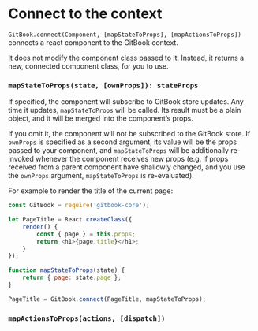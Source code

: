 # Connect to the context

`GitBook.connect(Component, [mapStateToProps], [mapActionsToProps])` connects a react component to the GitBook context.

It does not modify the component class passed to it.
Instead, it returns a new, connected component class, for you to use.

### `mapStateToProps(state, [ownProps]): stateProps`

If specified, the component will subscribe to GitBook store updates. Any time it updates, `mapStateToProps` will be called. Its result must be a plain object, and it will be merged into the component’s props.

If you omit it, the component will not be subscribed to the GitBook store. If `ownProps` is specified as a second argument, its value will be the props passed to your component, and `mapStateToProps` will be additionally re-invoked whenever the component receives new props (e.g. if props received from a parent component have shallowly changed, and you use the `ownProps` argument, `mapStateToProps` is re-evaluated).

For example to render the title of the current page:

```js
const GitBook = require('gitbook-core');

let PageTitle = React.createClass({
    render() {
        const { page } = this.props;
        return <h1>{page.title}</h1>;
    }
});

function mapStateToProps(state) {
    return { page: state.page };
}

PageTitle = GitBook.connect(PageTitle, mapStateToProps);
```

### `mapActionsToProps(actions, [dispatch])`
